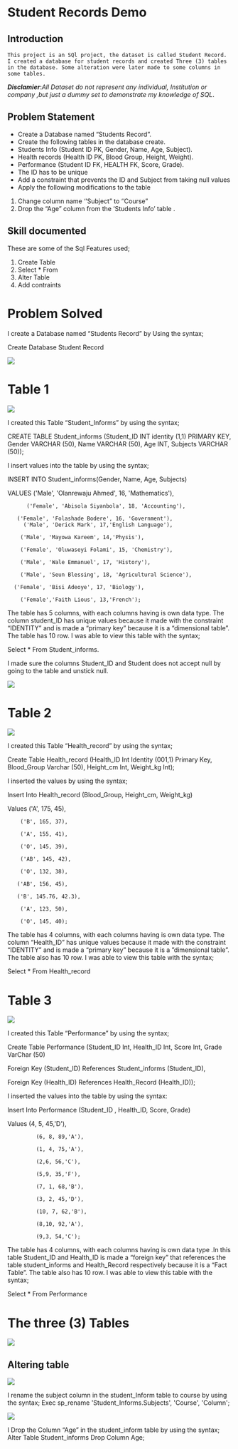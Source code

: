 # Student Records Demo

## Introduction
	This project is an SQl project, the dataset is called Student Record. I created a database for student records and created Three (3) tables in the database. Some alteration were later made to some columns in some tables.
 
**_Disclamier_**:_All Dataset do not represent any individual, Institution or company ,but just a dummy set to demonstrate my knowledge of SQL_.

## Problem Statement

-	Create a Database named “Students Record”.
- Create the following tables in the database create.
- Students Info (Student ID PK, Gender, Name, Age, Subject).
- Health records (Health ID PK, Blood Group, Height, Weight).
- Performance (Student ID FK, HEALTH FK,  Score, Grade).
- The ID has to be unique
-	Add a constraint that prevents the ID and Subject from taking null values
-	Apply the following modifications to the table
1.	Change column name ‘’Subject” to ‘’Course” 
2.	Drop the “Age” column from the ‘Students Info’ table .

## Skill documented
These are some of the Sql Features used;
1.	Create Table
2.	Select * From
3.	Alter Table
4.	Add contraints

# Problem Solved
I create a Database named “Students Record” by Using the syntax;

Create Database Student Record

![](Creating_database.png)

# Table 1


![](Table_StudentInforms.png)

I created this Table “Student_Informs” by using the syntax;

CREATE TABLE Student_informs (Student_ID INT identity (1,1) PRIMARY KEY, Gender VARCHAR (50), Name VARCHAR (50), Age INT, Subjects VARCHAR (50));

I insert values into the table by using the syntax;

INSERT INTO Student_informs(Gender, Name, Age, Subjects)

VALUES  ('Male', 'Olanrewaju Ahmed', 16, 'Mathematics'),

	      ('Female', 'Abisola Siyanbola', 18, 'Accounting'),
      
       ('Female', 'Folashade Bodere', 16, 'Government'),
	     ('Male', 'Derick Mark', 17,'English Language'),
      
	    ('Male', 'Mayowa Kareem', 14,'Physis'),
     
	    ('Female', 'Oluwaseyi Folami', 15, 'Chemistry'),
     
	    ('Male', 'Wale Emmanuel', 17, 'History'),
     
	    ('Male', 'Seun Blessing', 18, 'Agricultural Science'),
     
      ('Female', 'Bisi Adeoye', 17, 'Biology'),
      
	    ('Female','Faith Lious', 13,'French');
      
The table has 5 columns, with each columns having is own data type. The column student_ID has unique values because it made with the constraint “IDENTITY” and is made a “primary key” because it is a “dimensional table”. The table has 10 row. I was able to view this table with the syntax; 

Select * From Student_informs. 

I made sure the columns Student_ID and Student does not accept null by going to the table and unstick null.

![](NotNull.png)

# Table 2

![](Table_HealthRecord.png)

I created this Table “Health_record” by using the syntax;

Create Table Health_record (Health_ID Int Identity (001,1) Primary Key, Blood_Group Varchar (50), Height_cm Int, Weight_kg Int);

I inserted the values by using the syntax;

Insert Into Health_record (Blood_Group, Height_cm, Weight_kg)

Values  ('A', 175, 45),
      
        ('B', 165, 37),
        
        ('A', 155, 41),
        
        ('O', 145, 39),
        
        ('AB', 145, 42),
        
        ('O', 132, 38),
	   
       ('AB', 156, 45),
		 
       ('B', 145.76, 42.3),
        
        ('A', 123, 50),
        
        ('O', 145, 40);

The table has 4 columns, with each columns having is own data type. The column “Health_ID” has unique values because it made with the constraint “IDENTITY” and is made a “primary key” because it is a ”dimensional table”. The table also has 10 row. I was able to view this table with the syntax;

Select * From Health_record

# Table 3

![](Table_Performance.png)

I created this Table “Performance” by using the syntax;

Create Table Performance (Student_ID Int, Health_ID Int,  Score Int, Grade VarChar (50)

Foreign Key (Student_ID) References Student_informs (Student_ID),

Foreign Key (Health_ID) References Health_Record (Health_ID));


I inserted the values into the table by using the syntax:

Insert Into Performance (Student_ID , Health_ID,  Score, Grade)

Values       (4, 5, 45,'D'),
             
             (6, 8, 89,'A'),
             
             (1, 4, 75,'A'),
             
             (2,6, 56,'C'),
             
             (5,9, 35,'F'),
             
             (7, 1, 68,'B'),
             
             (3, 2, 45,'D'),
             
             (10, 7, 62,'B'),
             
             (8,10, 92,'A'),
             
             (9,3, 54,'C');
             
The table has 4 columns, with each columns having is own data type .In this table Student_ID and Health_ID is made a “foreign key” that references the table student_informs and Health_Record respectively  because it is a “Fact Table”. The table also has 10 row. I was able to view this table with the syntax;

Select * From Performance

# The three (3) Tables

![](3Tables.png)

## Altering table

![](Changing_TableName.png)

I rename the subject column in the student_Inform table to course by using the syntax;
Exec sp_rename 'Student_Informs.Subjects', 'Course', 'Column';

![](Dropping_Table.png)

I Drop the Column “Age” in the student_inform table by using the syntax;
Alter Table Student_informs Drop Column Age;

   

   


